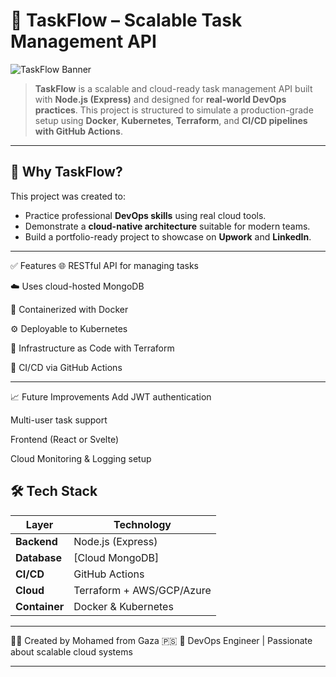 # 🚀 TaskFlow – Scalable Task Management API

![TaskFlow Banner](https://raw.githubusercontent.com/Mohd2040/assets/main/taskflow-banner.png)

> **TaskFlow** is a scalable and cloud-ready task management API built with **Node.js (Express)** and designed for **real-world DevOps practices**. This project is structured to simulate a production-grade setup using **Docker**, **Kubernetes**, **Terraform**, and **CI/CD pipelines with GitHub Actions**.

---

## 🧠 Why TaskFlow?

This project was created to:
- Practice professional **DevOps skills** using real cloud tools.
- Demonstrate a **cloud-native architecture** suitable for modern teams.
- Build a portfolio-ready project to showcase on **Upwork** and **LinkedIn**.

----

✅ Features
🌐 RESTful API for managing tasks

☁️ Uses cloud-hosted MongoDB

🐳 Containerized with Docker

⚙️ Deployable to Kubernetes

🔁 Infrastructure as Code with Terraform

🔄 CI/CD via GitHub Actions

----

📈 Future Improvements
 Add JWT authentication

 Multi-user task support

 Frontend (React or Svelte)

 Cloud Monitoring & Logging setup

## 🛠 Tech Stack

| Layer        | Technology               |
|--------------|------------------------  |
| **Backend**  | Node.js (Express)        |
| **Database** | [Cloud MongoDB]          |
| **CI/CD**    | GitHub Actions           |
| **Cloud**    | Terraform + AWS/GCP/Azure|
| **Container**| Docker & Kubernetes      |

----

👨‍💻 Created by
Mohamed from Gaza 🇵🇸
📌 DevOps Engineer | Passionate about scalable cloud systems

---
